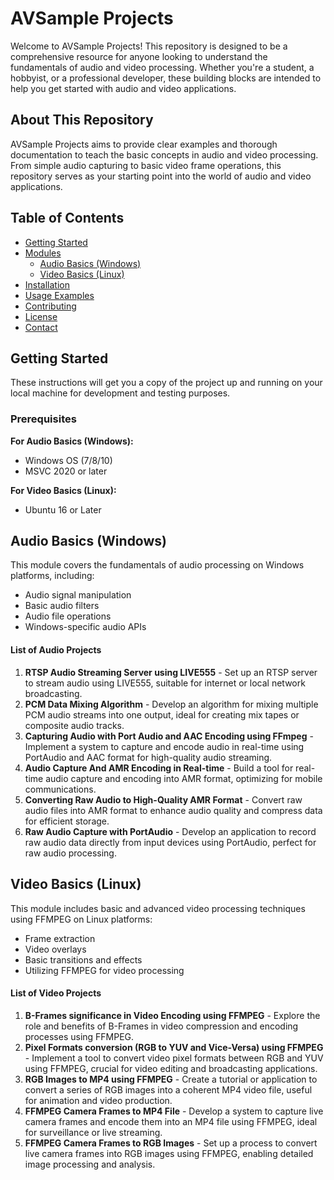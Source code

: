 # AVSample Projects

Welcome to AVSample Projects! This repository is designed to be a comprehensive resource for anyone looking to understand the fundamentals of audio and video processing. Whether you're a student, a hobbyist, or a professional developer, these building blocks are intended to help you get started with audio and video applications.

## About This Repository

AVSample Projects aims to provide clear examples and thorough documentation to teach the basic concepts in audio and video processing. From simple audio capturing to basic video frame operations, this repository serves as your starting point into the world of audio and video applications.

## Table of Contents

- [Getting Started](#getting-started)
- [Modules](#modules)
  - [Audio Basics (Windows)](#audio-basics-windows)
  - [Video Basics (Linux)](#video-basics-linux)
- [Installation](#installation)
- [Usage Examples](#usage-examples)
- [Contributing](#contributing)
- [License](#license)
- [Contact](#contact)

## Getting Started

These instructions will get you a copy of the project up and running on your local machine for development and testing purposes.

### Prerequisites
**For Audio Basics (Windows):**
- Windows OS (7/8/10)
- MSVC 2020 or later

**For Video Basics (Linux):**
- Ubuntu 16 or Later

## Audio Basics (Windows)
This module covers the fundamentals of audio processing on Windows platforms, including:

- Audio signal manipulation
- Basic audio filters
- Audio file operations
- Windows-specific audio APIs

#### List of Audio Projects

1. **RTSP Audio Streaming Server using LIVE555** - Set up an RTSP server to stream audio using LIVE555, suitable for internet or local network broadcasting.
2. **PCM Data Mixing Algorithm** - Develop an algorithm for mixing multiple PCM audio streams into one output, ideal for creating mix tapes or composite audio tracks.
3. **Capturing Audio with Port Audio and AAC Encoding using FFmpeg** - Implement a system to capture and encode audio in real-time using PortAudio and AAC format for high-quality audio streaming.
4. **Audio Capture And AMR Encoding in Real-time** - Build a tool for real-time audio capture and encoding into AMR format, optimizing for mobile communications.
5. **Converting Raw Audio to High-Quality AMR Format** - Convert raw audio files into AMR format to enhance audio quality and compress data for efficient storage.
6. **Raw Audio Capture with PortAudio** - Develop an application to record raw audio data directly from input devices using PortAudio, perfect for raw audio processing.

## Video Basics (Linux)

This module includes basic and advanced video processing techniques using FFMPEG on Linux platforms:

- Frame extraction
- Video overlays
- Basic transitions and effects
- Utilizing FFMPEG for video processing

#### List of Video Projects

1. **B-Frames significance in Video Encoding using FFMPEG** - Explore the role and benefits of B-Frames in video compression and encoding processes using FFMPEG.
2. **Pixel Formats conversion (RGB to YUV and Vice-Versa) using FFMPEG** - Implement a tool to convert video pixel formats between RGB and YUV using FFMPEG, crucial for video editing and broadcasting applications.
3. **RGB Images to MP4 using FFMPEG** - Create a tutorial or application to convert a series of RGB images into a coherent MP4 video file, useful for animation and video production.
4. **FFMPEG Camera Frames to MP4 File** - Develop a system to capture live camera frames and encode them into an MP4 file using FFMPEG, ideal for surveillance or live streaming.
5. **FFMPEG Camera Frames to RGB Images** - Set up a process to convert live camera frames into RGB images using FFMPEG, enabling detailed image processing and analysis.





